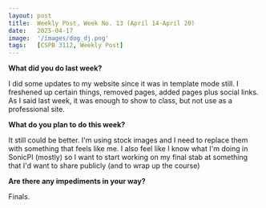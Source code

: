 ```yaml
---
layout: post
title:  Weekly Post, Week No. 13 (April 14-April 20)
date:   2025-04-17
image:  '/images/dog_dj.png'
tags:   [CSPB 3112, Weekly Post]
---
```

__What did you do last week?__

I did some updates to my website since it was in template mode still. 
I freshened up certain things, removed pages, added pages plus social links.
As I said last week, it was enough to show to class, but not use as a professional site.

__What do you plan to do this week?__

It still could be better. I'm using stock images and I need to replace them with something that feels like me. 
I also feel like I know what I'm doing in SonicPI (mostly) so I want to start working on my final stab at something that I'd want to share publicly (and to wrap up the course)

__Are there any impediments in your way?__

Finals. 



